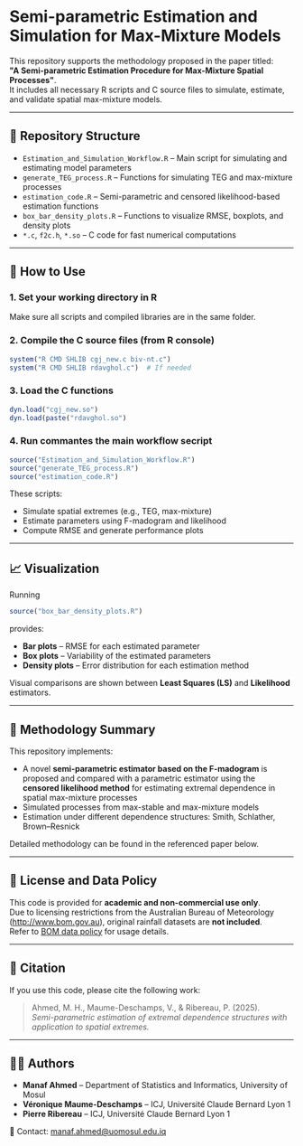 # Semi-parametric Estimation and Simulation for Max-Mixture Models

This repository supports the methodology proposed in the paper titled:  
**"A Semi-parametric Estimation Procedure for Max-Mixture Spatial Processes"**.  
It includes all necessary R scripts and C source files to simulate, estimate, and validate spatial max-mixture models.

---

## 📁 Repository Structure

- `Estimation_and_Simulation_Workflow.R` – Main script for simulating and estimating model parameters  
- `generate_TEG_process.R` – Functions for simulating TEG and max-mixture processes  
- `estimation_code.R` – Semi-parametric and censored likelihood-based estimation functions  
- `box_bar_density_plots.R` – Functions to visualize RMSE, boxplots, and density plots  
- `*.c`, `f2c.h`, `*.so` – C code for fast numerical computations  

---

## 🔧 How to Use

### 1. Set your working directory in R
Make sure all scripts and compiled libraries are in the same folder.

### 2. Compile the C source files (from R console)
```r
system("R CMD SHLIB cgj_new.c biv-nt.c")
system("R CMD SHLIB rdavghol.c")  # If needed
```
### 3. Load the C functions  
```r
dyn.load("cgj_new.so")
dyn.load(paste("rdavghol.so")
```
### 4. Run commantes the main workflow secript 
```r
source("Estimation_and_Simulation_Workflow.R")
source("generate_TEG_process.R")
source("estimation_code.R")
```

These scripts:
- Simulate spatial extremes (e.g., TEG, max-mixture)
- Estimate parameters using F-madogram and likelihood
- Compute RMSE and generate performance plots

---

## 📈 Visualization

Running 
```r
source("box_bar_density_plots.R")
```
provides:

- **Bar plots** – RMSE for each estimated parameter  
- **Box plots** – Variability of the estimated parameters  
- **Density plots** – Error distribution for each estimation method  

Visual comparisons are shown between **Least Squares (LS)** and **Likelihood** estimators.

---

## 📌 Methodology Summary

This repository implements:
- A novel **semi-parametric estimator based on the F-madogram** is proposed and compared with a parametric estimator using the **censored likelihood method** for estimating extremal dependence in spatial max-mixture processes
- Simulated processes from max-stable and max-mixture models  
- Estimation under different dependence structures: Smith, Schlather, Brown–Resnick  

Detailed methodology can be found in the referenced paper below.

---

## 📜 License and Data Policy

This code is provided for **academic and non-commercial use only**.  
Due to licensing restrictions from the Australian Bureau of Meteorology (http://www.bom.gov.au), original rainfall datasets are **not included**.  
Refer to [BOM data policy](http://www.bom.gov.au/other/copyright.shtml) for usage details.

---

## 🧾 Citation

If you use this code, please cite the following work:

> Ahmed, M. H., Maume-Deschamps, V., & Ribereau, P. (2025).  
> *Semi-parametric estimation of extremal dependence structures with application to spatial extremes.*

---

## 👨‍🔬 Authors

- **Manaf  Ahmed** – Department of Statistics and Informatics, University of Mosul  
- **Véronique Maume-Deschamps** – ICJ, Université Claude Bernard Lyon 1  
- **Pierre Ribereau** – ICJ, Université Claude Bernard Lyon 1

📩 Contact: manaf.ahmed@uomosul.edu.iq
